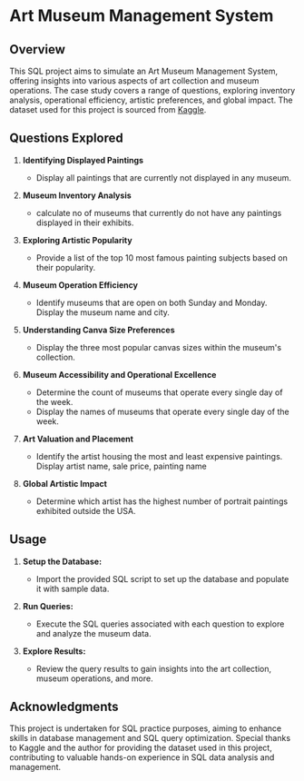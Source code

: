 # Art Museum Management System

## Overview

This SQL project aims to simulate an Art Museum Management System, offering insights into various aspects of art collection and museum operations. The case study covers a range of questions, exploring inventory analysis, operational efficiency, artistic preferences, and global impact. The dataset used for this project is sourced from [Kaggle](https://www.kaggle.com/datasets/mexwell/famous-paintings/data).

## Questions Explored

1. **Identifying Displayed Paintings**
    - Display all paintings that are currently not displayed in any museum.

2. **Museum Inventory Analysis**
    - calculate no of  museums that currently do not have any paintings displayed in their exhibits.

3. **Exploring Artistic Popularity**
    - Provide a list of the top 10 most famous painting subjects based on their popularity.

4. **Museum Operation Efficiency**
    - Identify museums that are open on both Sunday and Monday. Display the museum name and city.

5. **Understanding Canva Size Preferences**
    - Display the three most popular canvas sizes within the museum's collection.

6. **Museum Accessibility and Operational Excellence**
    - Determine the count of museums that operate every single day of the week.
    - Display the names of museums that operate every single day of the week.

7. **Art Valuation and Placement**
    - Identify the artist  housing the most and least expensive paintings. Display artist name, sale price, painting name

8. **Global Artistic Impact**
    - Determine which artist has the highest number of portrait paintings exhibited outside the USA.

## Usage

1. **Setup the Database:**
    - Import the provided SQL script to set up the database and populate it with sample data.

2. **Run Queries:**
    - Execute the SQL queries associated with each question to explore and analyze the museum data.

3. **Explore Results:**
    - Review the query results to gain insights into the art collection, museum operations, and more.

## Acknowledgments

This project is undertaken for SQL practice purposes, aiming to enhance skills in database management and SQL query optimization. Special thanks to Kaggle and the author for providing the dataset used in this project, contributing to valuable hands-on experience in SQL data analysis and management.